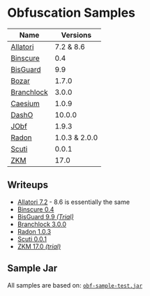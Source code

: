 # Obfuscation Samples

| Name                               | Versions      |
| ---------------------------------- | ------------- |
| [Allatori](Allatori/README.md)     | 7.2 & 8.6     |
| [Binscure](Binscure/README.md)     | 0.4           |
| [BisGuard](BisGuard/README.md)     | 9.9           |
| [Bozar](Bozar/README.md)           | 1.7.0         |
| [Branchlock](Branchlock/README.md) | 3.0.0         |
| [Caesium](Caesium/README.md)       | 1.0.9         |
| [DashO](DashO/README.md)           | 10.0.0        |
| [JObf](JObf//README.md)            | 1.9.3         |
| [Radon](Radon/README.md)           | 1.0.3 & 2.0.0 |
| [Scuti](Scuti/README.md)           | 0.0.1         |
| [ZKM](ZKM/README.md)               | 17.0          |

## Writeups

* [Allatori 7.2](Allatori/Analysis-7.2.md) - 8.6 is essentially the same
* [Binscure 0.4](Binscure/Analysis-0.4.md)
* [BisGuard 9.9 _(Trial)_](BisGuard/Analysis-9.9.md)
* [Branchlock 3.0.0](Branchlock/Analysis-3.0.0.md)
* [Radon 1.0.3](Radon/Analysis-1.0.3.md)
* [Scuti 0.0.1](Scuti/Analysis-0.0.1.md)
* [ZKM 17.0 _(trial)_](ZKM/Analysis-17.0.md)

## Sample Jar

All samples are based on: [`obf-sample-test.jar`](obf-sample-test.jar)
